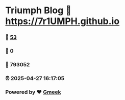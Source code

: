# Triumph Blog :link: https://7r1UMPH.github.io 
### :page_facing_up: [53](https://7r1UMPH.github.io/tag.html) 
### :speech_balloon: 0 
### :hibiscus: 793052 
### :alarm_clock: 2025-04-27 16:17:05 
### Powered by :heart: [Gmeek](https://github.com/Meekdai/Gmeek)
